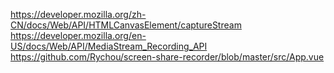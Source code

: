 https://developer.mozilla.org/zh-CN/docs/Web/API/HTMLCanvasElement/captureStream
https://developer.mozilla.org/en-US/docs/Web/API/MediaStream_Recording_API
https://github.com/Rychou/screen-share-recorder/blob/master/src/App.vue